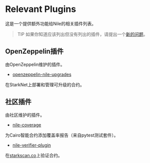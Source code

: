 # Relevant Plugins
这是一个提供额外功能给Nile的相关插件列表。

> TIP
如果你知道应该列出但没有列出的插件，请提出一个[新的问题](https://github.com/OpenZeppelin/nile/issues/new)。

## OpenZeppelin插件
由OpenZeppelin维护的插件。

* [openzeppelin-nile-upgrades](https://github.com/OpenZeppelin/openzeppelin-nile-upgrades)

在StarkNet上部署和管理可升级的合约。

## 社区插件
由社区维护的插件。

* [nile-coverage](https://github.com/ericnordelo/nile-coverage)

为Cairo智能合约添加覆盖率报告（来自pytest测试套件）。

* [nile-verifier-plugin](https://github.com/martriay/nile-verifier-plugin)

在[starkscan.co](https://starkscan.co/)上验证合约。